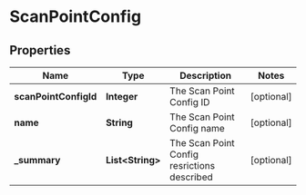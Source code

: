# ScanPointConfig

## Properties
Name | Type | Description | Notes
------------ | ------------- | ------------- | -------------
**scanPointConfigId** | **Integer** | The Scan Point Config ID |  [optional]
**name** | **String** | The Scan Point Config name |  [optional]
**_summary** | **List&lt;String&gt;** | The Scan Point Config resrictions described |  [optional]
